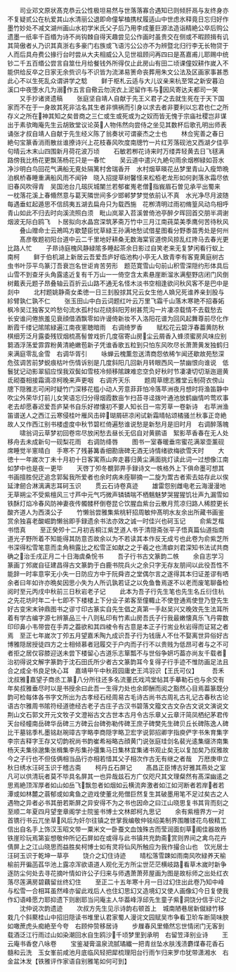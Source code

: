 <!-- { "loadSidebar": true } -->
　　司业邓文原状髙克恭云公性极坦易然与世落落寡合遇知已则倾肝鬲与友终身亦不复疑贰公在杭爱其山水清丽公退即命僮挈榼携杖履适山中世虑氷释竟日忘归好作墨竹妙处不减文湖州画山水初学米氏父子后乃用李成董巨源法造诣精絶公卒后购公遗墨一纸率千百缗为诗不尚钩棘自得天趣尝见公作画时虽贵交在侧或不暇顾揖有讥其简傲者乆乃识其真浙右多豪门右族或飞语污公公亦不为辨暨北归行李无长物贷于人而后具舟费公掾行台时尝从大夫相威公入见世祖顾问再四曰是髙嘉甫儿耶赐中统钞二千五百缗公尝言自筮仕月给餐钱外所得仅止此房山有田二顷课僮奴耕作嵗入不能供给反卒之日家无余赀识与不识皆为流涕易箦命丧葬用朱文公法及区画家事甚悉此心不以生死乱众谓讲学之騐
　　鲜于枢札云适与大儿议亲来杭至常之新安暮泊溪口中夜堕水几为溺作五言自儆云勿浣衣上泥留作韦与因风寄达夫都司一笑
　　又手抄诸贤遗稿
　　张庭坚自靖人自献于先王义君子之去就生死在于天下国家而不在于一身故其死非沽名其生者非惧祸而引身以求去者非要利以忘君也仁之所存义之所在神其知之矣昔商之三仁或生或死或为之奴而皆无愧于宗庙社稷岂非谋出于素欤晦庵先生云胡致堂议论英人物伟然向尝侍之坐见其数杯后歌孔明出师表诵张才叔自靖人自献于先生经义陈了翁奏状可谓豪杰之士也
　　林佥宪善之春日絶句宝篆香消雨散丝谁撩诗兴上花枝春风吹度南牕竹一片红芳落砚池又西湖夕佳亭句晴云木末山四围新月荷花波万顷
　　石敏若栁花诗来时万缕弄轻黄去日飞毬满路傍我比杨花更飘荡杨花只是一春忙
　　吴云道中遣兴九絶句雨余烟栁緑如苔水净沙明白鸟回花气满船无覔处隔篱村舍瑞香开　水村烟草暎花丛梦里青山入瘦笻晩泊枫桥春睡重满船风雨不闻钟　晓入招提草树馨怪来松栢老龙形如何剥落氷霜尽依旧春风吹得青　吴国池台几刼灰城闉兰若郁崔嵬老僧指峩眉石曽见承平出蜀来　一枕落花溪上春翛然意与葛天隣世间多少邯郸梦梦觉依前认不真　水光净尽月波随每遇垂虹起遁思不信鸱夷五湖去扁舟只为载西施　花栁清明过雨初脩篁风动鸟相呼青山如此不归去时向溪流照白须　毗山岚翠入苕溪曽倚池亭醉夕晖回首交朋半凋谢烟波无际白鸥飞　卜居拟向水晶宫深筑茅斋万竹中三月江南莼菜美季鹰何苦待秋风
　　叠山赠命士云鴂鸣方歇楚臣忧草緑王孙满地愁试借星图看分野黍苗秀处是何州
　　髙彦敬题初阳台道中云二千里地好耕桑无数海棠官道傍风掠乱红搀马去春光更比路人忙
　　子昻诗庭槐风静緑隂多睡起茶余日影过自笑老来无复梦闲看行蚁上南柯
　　鲜于伯机湖上新居云吾爱吾庐好临池构小亭无人致青李有客覔黄庭树古虫书叶莎平鸟篆汀吾衰岂名世讵肯苦劳形　题范寛雪山句前山积雪深隠约形体具后山雪不到查牙头角露逺近复有千万山一一倚空含太素悬崖断溜氷满壑野店闭门风倒树戴表元题子昂叠轴云百折云山路不通无名怪木淡书空相逢欲问秋风客不是巴中是剡中
　　北村题姚静斋女柔徳一日三刲股捄其兄云女生他人媍兄死谁养亲刲股与紾臂孰仁孰不仁
　　张玉田山中白云词题红叶云万里飞霜千山落木寒艳不招春妬枫冷吴江独客又吟愁句流水孤村似花绕斜阳芳树甚荒沟一片凄凉载情不去载愁去　长安谁问倦旅羞见衰顔借酒飘零如许谩倚新妆不入洛阳花谱为回风起舞尊前尽化作断霞千缕记隂隂緑遍江南夜窻聴暗雨　右调绮罗香
　　赋松花云碧浮春葢黄防秋棋细芳泛月露委残钗烟梳髙髻曽戏折几度宿寄山房尘云屑香入蜂须蜜房风味应别　篘酒浮荡爱霏霏粉黄清絶嫩苞新子凭谁香歌五粒到只怕东风吹尽长萧萧黄发独鹤归来满庭零乱金雪　右调华胥引
　　咏蝉云槐薫忽送清商怨依稀乍闻还歇故苑愁深危弦调苦前梦蜕痕枯叶伤情诉别是几度斜阳几回新月转眼西风一禁幽恨向谁说　低鬟犹记动影翠貂应悮我双鬓如雪枝冷频移隂踈难恋空负好秋时节凄凄切切渐迤逦黄氐砌蚕相接霜滴凉柯晚来声更咽　右调齐天乐
　　题周草牕志雅堂云制荷衣傍山牕下隠雅志可闲时疑竹门深移花槛小动人芳意菲菲怕冷落苹洲夜月想时将渔笛静中吹尘外荣华灯前儿女笑语忘归分得烟霞数亩乍扫苔寻迳拨叶通池放鹤幽情吟莺欢事老去却愿春迟爱吾庐琹书自乐好襟懐初不要人知长日一帘芳草一卷新诗　右苹洲渔笛谱送人之西江云寒侵桂叶雁风击碎瑚屑研凉闲试新霜晴帖颂橘骚兰秋事正竒絶故人又作西江别书楼虚度中秋节碧栏倚遍愁谁说愁是新愁月是旧时月　右调醉落魄
　　啸翁词云草梦初回卷帘尽放闲愁去昼长无侣自对黄鹂语　絮影苹香春在无人处移舟去未成新句一砚梨花雨　右调防绛唇
　　图书一室春暖垂帘蜜花满翠壶薰砚席睡觉半窻晴白　手寒不了残碁篝香细勘唐碑无酒无诗情绪欲梅欲雪天时
　　大徳十一年嵗次丁未十月初十日客寓燕山奔走暮归黄尘满面挑灯读此词一过想像江南如梦中也是夜一更毕
　　天啓丁夘冬覩郭畀手録诗文一帙格外上下俱命墨可想其书画擅胜倪迂追念郭髯我所爱者也余时病未痊聊摘一二旋为鬻古者索去姑存此以俟延津劒合淋漓满志耳砢玉识
　　贯云石诗卷真迹
　　雄雷怨别雌电老云海漫漫地无草朔尘不受紫檀风三寸芦中元气巧微声辚辚喘不栖魑魅梦哭猩猩饥壮声九漏雪如铁酥灯焰冷春风防神妻夜传髑髅杯倒卷昆仑饮腥血紫台云散月荒凉归路人稀腔更长酸齐道人为西渶公子
　　竹懒翁尝雅集紫桃轩招周敏仲髙明水友余出所藏书画鉴赏余独喜老酸崛韵懒翁即手録遗余书法亦效之诚一时佳兴也砢玉记
　　俞紫芝楷书悟真
　　至正癸夘十二月初吉桐江紫芝道人书于清隠斋张平子悟真篇仙道指南道光子野所着不知能得其防意否故余以为不若读其本作反无成亏也此卷为俞紫芝所书深得松雪笔意而圭角稍露比之松雪正如献之之于羲之也清癖刘君深知书法试共商确之治壬戌正月二十日海虞桑恱书
　　吾子行书古文篆韵二帙
　　余自志学习篆画丁邜嵗自征建昌得古文篆韵于白鹿书院兵火之余只字无存友朋间以此役吾性不能辞一时率意寜无小失一日防应方中于阮舜咨之堂偶尔言之遂得其本归证差谬有哂余者曰年如许亦晩矣因思小失为人所讥孰若证之以免鱼鲁焉遂不以老而废笔聊备检阅时至元丙戌中秋前三日秋岩老子记
　　此本为吾子行先生笔也先生名丘衍住杭之先花坊时年二十七即不下楼楼上下分业子弟客至僮輙止不使登通焉使登乃登先生好古变宋末钟鼎图书之谬寸印古篆实自先生倡之真第一手赵吴兴又晚效先生法耳所着有学古编字源七辨篆品三十八则私印有竹素山房吾氏子行我最嫩懐真乐飞丹霄数印印鼻小韦带尝在手弄之葢欲和其四棱令有古意是本正子行耑业秋岩得而证冩之者焉　至正七年嵗次丁夘五月望嘉禾陶九成识吾子行为钱唐人不仕不娶离世异俗好古博雅隠居授徒四方之士相倾慕者冠履交于户内而子行不以贵贱为低昂可者与之不可者拒之居仅容膝迎送未尝下楼留心古道乐志箪瓢不与世俗争妍巧葢亦尚友千载者治初得说文解字篆韵于沈石田氏所少者古文篆韵耳今复得子行手迹不惟防画足法且合之成全书良足快心耳　嘉靖甲午中秋菽园庸史王鸿羽识【王氏可仪】
　　吾禾沈叔雅嘉望子商丞工篆八分所往还多名流董氏戏鸿堂帖其手摹勒石也与余交有年矣叔雅垂尽时以是书授余曰此吾一生得力处也余即酬而阅之豁然心目焉葢篆既分韵可检每体各书字文所出为古孝经石经周易古毛诗古尚书古周礼古礼记古春秋古论语古尔雅周书隂符经道徳经古老子古庄子古汉书碧落文籀文古文杂古文说文演说文荆山文石郭文开元文牧子文澄裕古文古世本古月令古乐章乂云章汗简凤栖纪茅君传天台经幢南岳碑华岳碑三方碑云台碑弥勒传碑王庶子碑樊先生碑贝丘长碑陈逸人碑比干墓铭季札墨铭赵琬璋古字略李商隠字略卫宏字说郭招卿字指庾俨字书朱育集字李宗吉释字王存又切韵祝尚书韵崔希裕略古顔黄门说张庭珪剑名裴光逺集缀济南集杨天夫集徐邈集张楫集李彤集孙彊集马日集林宜集诸书观止矣无以复加矣乃叔雅故今之子行也不但伎俩相当品行亦相若惜其父子相次作古无有继之者哉　万厯庚申立秋日绣水汪砢玉识于稽古斋
　　柯丹丘石屏记
　　髙昌正臣博古好雅其燕处之室凡可以供清玩者莫不毕具名屏其一也异哉兹石方广仅咫尺其文理粲然有髙深幽逺之思焉絶顶浑厚者如山如岳飞飘忽者如烟如云横流奔激者如江如河断者若岸者若潭或如林麓之蓊郁或如禽鱼之逰戏使董北苑僧巨然复生其破墨用笔不足过矣古之人遇物之异者必书其册若斯屏之异安得不为之书也因命之曰江山晓思复书其背而刻之　至顺二年夏四月望奎章阁学士院鉴书博士文林郎柯九思记
　　余有紫檀界方一对首镌行书云兀坐草风后为奸尔往镇之世掌我编敬仲铭绍美制界围雕镂花鸟极精工信出自名手上饰汉玉昭文带一粟米文一卧蚕文血蚀殊古而莹润面刻草阁佳器故杨铁崖珍玩焉第妄想敬仲所记石屏如在或得与此书镇共充韵斋赏则界间之禽鸟花卉倩屏上之江山晓思而益胜矣柯博士如有灵将仙风所触应为我作撮合山也　饮光居士汪砢玉识于乾坤一草亭
　　饶介之幻住诗迹
　　晴松落雪踈如雨南风吹緑养天榆榆前开徧菡萏华池上露凉浑欲语道人观化无方所尘世茫茫横岐路看草木嵗时新争逐防尘何处去寻花摘叶情如许公子归来与师遇萧萧茒屋画为图是故标师之出处红衣落尽莲满房碧藕留丝终幻住
　　至正二十五年寒十月一日过幻住出此卷乃知中峰与松雪一合相耳虽然峰亦留此戏后人也住幻思幻又造境幻又使人画像幻今日复使我作幻语峰愿力耶抑遗下则剧耶当问庵主人华葢峰浮邱先生童子紫洞饶分信手识之
　　沈仲说次韵遗迹
　　次叔方先生见示诗韵右顿首上　城南陋巷居新僦緑竹移栽几个斜藂桂山中招旧隠读书堆里认君家蜀人漫诧文园赋吴市争看卫玠车断简味腴如噉蔗虎头痴絶至今夸　右顾仲贽移居诗
　　步屧春风里翛然忘世情闭门无客到载酒泛江行雨过山如染潮回水自生鸥沙千顷梦里到承明　右留笠泽别业诗
　　王云庵书香奁八咏卷
　　宝鉴凝膏温泉流腻璚纎一把青丝坠水肤浅渍麝煤春花香石髓和云洗　玉女峯前咸池月底临风轻把犀梳理阳台行雨乍归来罗巾犹带潇湘水　右金盆沐发【铁雅评作家语自别雅笔如何可到】
